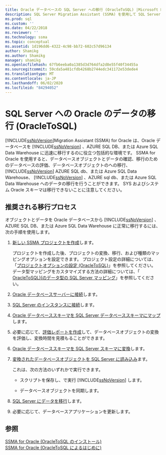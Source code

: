 ```yaml
---
title: Oracle データベースの SQL Server への移行 (OracleToSQL) |Microsoft Docs
description: SQL Server Migration Assistant (SSMA) を使用して SQL Server または Azure SQL Database に Oracle データベースを移行するには、この推奨プロセスを使用します。
ms.prod: sql
ms.custom: ''
ms.date: 04/22/2018
ms.reviewer: ''
ms.technology: ssma
ms.topic: conceptual
ms.assetid: 1d196dd6-4322-4c98-bb72-602c57d96134
author: Shamikg
ms.author: Shamikg
manager: shamikg
ms.openlocfilehash: 67fb6eeba0a1385d3d764dfa2d8e55f40f34455a
ms.sourcegitcommit: 59cda5a481cfdb4268b2744edc341172e53dede4
ms.translationtype: MT
ms.contentlocale: ja-JP
ms.lasthandoff: 06/02/2020
ms.locfileid: "84294052"
---
```

# <a name="migrating-oracle-databases-to-sql-server-oracletosql"></a>SQL Server への Oracle のデータの移行 (OracleToSQL)
[!INCLUDE[ssNoVersion](../../includes/ssnoversion-md.md)]Migration Assistant (SSMA) for Oracle は、Oracle データベースを [!INCLUDE[ssNoVersion](../../includes/ssnoversion-md.md)] 、AZURE SQL DB、または Azure SQL Data Warehouse に迅速に移行するのに役立つ包括的な環境です。 SSMA for Oracle を使用すると、データベースオブジェクトとデータの確認、移行のためのデータベースの評価、データベースオブジェクトのへの移行、 [!INCLUDE[ssNoVersion](../../includes/ssnoversion-md.md)] AZURE SQL db、または Azure SQL Data Warehouse、 [!INCLUDE[ssNoVersion](../../includes/ssnoversion-md.md)] 、AZURE sql db、または Azure SQL Data Warehouse へのデータの移行を行うことができます。 SYS およびシステム Oracle スキーマは移行できないことに注意してください。
  
## <a name="recommended-migration-process"></a>推奨される移行プロセス  
オブジェクトとデータを Oracle データベースから [!INCLUDE[ssNoVersion](../../includes/ssnoversion-md.md)] 、AZURE SQL DB、または Azure SQL Data Warehouse に正常に移行するには、次の手順を使用します。
  
1.  [新しい SSMA プロジェクトを作成](working-with-ssma-projects-oracletosql.md)します。  
  
    プロジェクトを作成した後、プロジェクトの変換、移行、および種類のマッピングオプションを設定できます。 プロジェクト設定の詳細については、「[プロジェクトオプションの設定 &#40;OracleToSQL&#41;](../../ssma/oracle/setting-project-options-oracletosql.md)」を参照してください。 データ型マッピングをカスタマイズする方法の詳細については、「 [OracleToSQL&#41;&#40;のデータ型の SQL Server マッピング](../../ssma/oracle/mapping-oracle-and-sql-server-data-types-oracletosql.md)」を参照してください。  
  
2.  [Oracle データベースサーバーに接続](connecting-to-oracle-database-oracletosql.md)します。  
  
3.  [SQL Server のインスタンスに接続](connecting-to-sql-server-oracletosql.md)します。  
  
4.  [Oracle データベーススキーマを SQL Server データベーススキーマにマップ](mapping-oracle-schemas-to-sql-server-schemas-oracletosql.md)します。  
  
5.  必要に応じて、[評価レポートを作成](assessing-oracle-schemas-for-conversion-oracletosql.md)して、データベースオブジェクトの変換を評価し、変換時間を見積もることができます。  
  
6.  [Oracle データベーススキーマを SQL Server スキーマに変換](converting-oracle-schemas-oracletosql.md)します。  
  
7.  [変換されたデータベースオブジェクトを SQL Server に読み込み](loading-converted-database-objects-into-sql-server-oracletosql.md)ます。  
  
    これは、次の方法のいずれかで実行できます。  
  
    -   スクリプトを保存し、で実行 [!INCLUDE[ssNoVersion](../../includes/ssnoversion-md.md)] します。  
  
    -   データベースオブジェクトを同期します。  
  
8.  [SQL Server にデータを移行](migrating-oracle-data-into-sql-server-oracletosql.md)します。  
  
9. 必要に応じて、データベースアプリケーションを更新します。  
  
## <a name="see-also"></a>参照  
[SSMA for Oracle &#40;OracleToSQL のインストール&#41;](../../ssma/oracle/installing-ssma-for-oracle-oracletosql.md)  
[SSMA for Oracle &#40;OracleToSQL によるはじめに&#41;](../../ssma/oracle/getting-started-with-ssma-for-oracle-oracletosql.md)  
  
